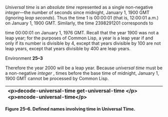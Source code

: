  

*Universal time* is an *absolute time* represented as a single non-negative *integer*—the number of seconds since midnight, January 1, 1900 GMT (ignoring *leap seconds*). Thus the time 1 is 00:00:01 (that is, 12:00:01 a.m.) on January 1, 1900 GMT. Similarly, the time 2398291201 corresponds to 

time 00:00:01 on January 1, 1976 GMT. Recall that the year 1900 was not a leap year; for the purposes of Common Lisp, a year is a leap year if and only if its number is divisible by 4, except that years divisible by 100 are not leap years, except that years divisible by 400 are leap years. 

Environment **25–3**

 

 

Therefore the year 2000 will be a leap year. Because *universal time* must be a non-negative *integer* , times before the base time of midnight, January 1, 1900 GMT cannot be processed by Common Lisp. 

|&#60;p&#62;**decode-universal-time get-universal-time** &#60;/p&#62;&#60;p&#62;**encode-universal-time**&#60;/p&#62;|
| :- |


**Figure 25–6. Defined names involving time in Universal Time.** 


